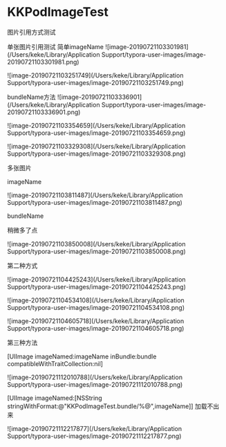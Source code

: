 # KKPodImageTest
图片引用方式测试



单张图片引用测试
简单imageName
![image-20190721103301981](/Users/keke/Library/Application Support/typora-user-images/image-20190721103301981.png)

![image-20190721103251749](/Users/keke/Library/Application Support/typora-user-images/image-20190721103251749.png)


bundleName方法
![image-20190721103336901](/Users/keke/Library/Application Support/typora-user-images/image-20190721103336901.png)


![image-20190721103354659](/Users/keke/Library/Application Support/typora-user-images/image-20190721103354659.png)


![image-20190721103329308](/Users/keke/Library/Application Support/typora-user-images/image-20190721103329308.png)





多张图片

imageName

![image-20190721103811487](/Users/keke/Library/Application Support/typora-user-images/image-20190721103811487.png)





bundleName

稍微多了点

![image-20190721103850008](/Users/keke/Library/Application Support/typora-user-images/image-20190721103850008.png)



第二种方式



![image-20190721104425243](/Users/keke/Library/Application Support/typora-user-images/image-20190721104425243.png)



![image-20190721104534108](/Users/keke/Library/Application Support/typora-user-images/image-20190721104534108.png)





![image-20190721104605718](/Users/keke/Library/Application Support/typora-user-images/image-20190721104605718.png)





第三种方法



[UIImage imageNamed:imageName inBundle:bundle compatibleWithTraitCollection:nil]

![image-20190721112010788](/Users/keke/Library/Application Support/typora-user-images/image-20190721112010788.png)



[UIImage imageNamed:[NSString stringWithFormat:@"KKPodImageTest.bundle/%@",imageName]] 加载不出来

![image-20190721112217877](/Users/keke/Library/Application Support/typora-user-images/image-20190721112217877.png)








